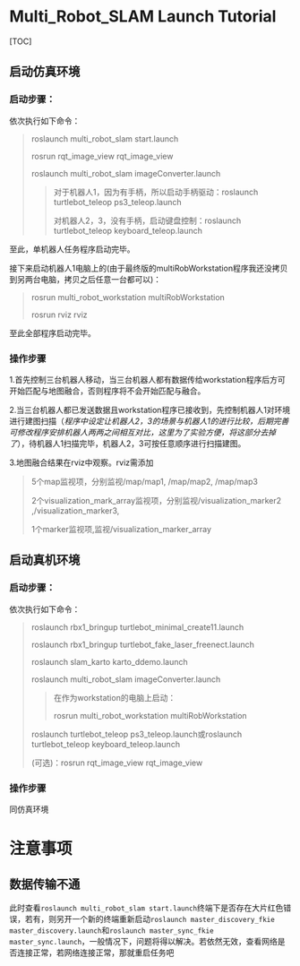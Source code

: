 # Multi_Robot_SLAM Launch Tutorial

[TOC]

## 启动仿真环境

### 启动步骤：

依次执行如下命令：

> roslaunch multi_robot_slam start.launch 
>
> rosrun rqt_image_view rqt_image_view
>
> roslaunch multi_robot_slam imageConverter.launch
>
> > 对于机器人1，因为有手柄，所以启动手柄驱动：roslaunch turtlebot_teleop ps3_teleop.launch
> >
> > 对机器人2，3，没有手柄，启动键盘控制：roslaunch turtlebot_teleop keyboard_teleop.launch

至此，单机器人任务程序启动完毕。

接下来启动机器人1电脑上的(由于最终版的multiRobWorkstation程序我还没拷贝到另两台电脑，拷贝之后任意一台都可以)：

> rosrun multi_robot_workstation multiRobWorkstation
>
> rosrun rviz rviz

至此全部程序启动完毕。

### 操作步骤

1.首先控制三台机器人移动，当三台机器人都有数据传给workstation程序后方可开始匹配与地图融合，否则程序将不会开始匹配与融合。

2.当三台机器人都已发送数据且workstation程序已接收到，先控制机器人1对环境进行建图扫描（_程序中设定让机器人2，3的场景与机器人1的进行比较，后期完善可修改程序安排机器人两两之间相互对比，这里为了实验方便，将这部分去掉了_），待机器人1扫描完毕，机器人2，3可按任意顺序进行扫描建图。

3.地图融合结果在rviz中观察。rviz需添加

> 5个map监视项，分别监视/map/map1, /map/map2, /map/map3
>
> 2个visualization_mark_array监视项，分别监视/visualization_marker2 ,/visualization_marker3,
>
> 1个marker监视项,监视/visualization_marker_array

## 启动真机环境

### 启动步骤：

依次执行如下命令：

> roslaunch rbx1_bringup turtlebot_minimal_create11.launch
>
> roslaunch rbx1_bringup turtlebot_fake_laser_freenect.launch
>
> roslaunch slam_karto karto_ddemo.launch
>
> roslaunch multi_robot_slam imageConverter.launch 
>
> > 在作为workstation的电脑上启动：
> >
> > rosrun multi_robot_workstation multiRobWorkstation
>
> roslaunch turtlebot_teleop ps3_teleop.launch或roslaunch turtlebot_teleop keyboard_teleop.launch
>
> (可选)：rosrun rqt_image_view rqt_image_view

### 操作步骤

同仿真环境

# 注意事项

## 数据传输不通

此时查看`roslaunch multi_robot_slam start.launch`终端下是否存在大片红色错误，若有，则另开一个新的终端重新启动`roslaunch master_discovery_fkie master_discovery.launch`和`roslaunch master_sync_fkie master_sync.launch`，一般情况下，问题将得以解决。若依然无效，查看网络是否连接正常，若网络连接正常，那就重启任务吧